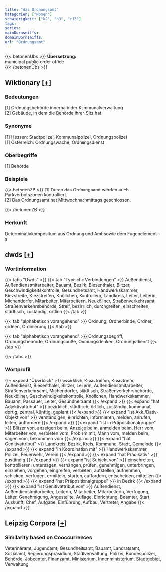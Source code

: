 ```yaml
---
title: "das Ordnungsamt"
kategorien: ["Nomen"]
schwierigkeit: ["k2", "h3", "r13"]
tags:
series:
mainDornseiffs:
domainDornseiffs:
url: "Ordnungsamt"
---
```


{{< betonenÜbs >}}
**Übersetzung:**  
municipal public order office  
{{< /betonenÜbs >}}

## Wiktionary [[+](https://de.wiktionary.org/wiki/Ordnungsamt)]

### Bedeutungen
[1] Ordnungsbehörde innerhalb der Kommunalverwaltung  
[2] Gebäude, in dem die Behörde ihren Sitz hat  

### Synonyme
[1] Hessen: Stadtpolizei, Kommunalpolizei, Ordnungspolizei  
[1] Österreich: Ordnungswache, Ordnungsdienst  

### Oberbegriffe
[1] Behörde  

### Beispiele
{{< betonenZB >}}
[1] Durch das Ordnungsamt werden auch Parkverbotszonen kontrolliert.  
[2] Das Ordnungsamt hat Mittwochnachmittags geschlossen.  

{{< /betonenZB >}}
### Herkunft
Determinativkompositum aus Ordnung und Amt sowie dem Fugenelement -s  



## dwds [[+](https://www.dwds.de/wb/Ordnungsamt)]

### Wortinformation
{{< tabs "Dwds" >}}
{{< tab "Typische Verbindungen" >}}
Außendienst, Außendienstmitarbeiter, Bauamt, Bezirk, Biesenthaler, Blitzer, Geschwindigkeitskontrolle, Gesundheitsamt, Handwerkskammer, Kiezstreife, Kiezstreifen, Knöllchen, Kontrolleur, Landkreis, Leiter, Leiterin, Michendorfer, Mitarbeiter, Mitarbeiterin, Neuköllner, Straßenverkehrsamt, Straßenverkehrsbehörde, Streif, bezirklich, durchgreifen, einschreiten, städtisch, zuständig, örtlich
{{< /tab >}}

{{< tab "alphabetisch vorangehend" >}}
Ordnung, Ordnerbinde, Ordner, ordnen, Ordinierung
{{< /tab >}}

{{< tab "alphabetisch vorangehend" >}}
Ordnungsbegriff, Ordnungsbehörde, Ordnungsbuße, Ordnungsdenken, Ordnungsdienst
{{< /tab >}}

{{< /tabs >}}

### Wortprofil
{{< expand "Überblick" >}} bezirklich, Kiezstreifen, Kiezstreife, Außendienst, Biesenthaler, Blitzer, Leiterin, Außendienstmitarbeiter, Straßenverkehrsamt, Michendorfer, städtisch, Straßenverkehrsbehörde, Neuköllner, Geschwindigkeitskontrolle, Knöllchen, Handwerkskammer, Bauamt, Passauer, Leiter, Gesundheitsamt {{< /expand >}}
{{< expand "hat Adjektivattribut" >}} bezirklich, städtisch, örtlich, zuständig, kommunal, dortig, zentral, künftig, geplant {{< /expand >}}
{{< expand "ist Akk./Dativ-Objekt von" >}} verständigen, einrichten, informieren, melden, anrufen, leiten, auffordern {{< /expand >}}
{{< expand "ist in Präpositionalgruppe" >}} Blitzer von, anzeigen beim, Anzeige beim, anmelden beim, Herr vom, Mitarbeiter von, verbieten vom, Problem mit, Mann vom, melden beim, sagen vom, bekommen vom {{< /expand >}}
{{< expand "hat Genitivattribut" >}} Landkreis, Bezirk, Kreis, Kommune, Stadt, Gemeinde {{< /expand >}}
{{< expand "in Koordination mit" >}} Handwerkskammer, Polizei, Feuerwehr, Verein {{< /expand >}}
{{< expand "hat Prädikativ" >}} zuständig {{< /expand >}}
{{< expand "ist Subjekt von" >}} einschreiten, kontrollieren, untersagen, verhängen, prüfen, genehmigen, unterbringen, einziehen, vorgehen, eingreifen, verbieten, aufstellen, aufnehmen, schicken, verfügen, ermitteln, starten, auffordern, entscheiden, mitteilen {{< /expand >}}
{{< expand "hat Präpositionalgruppe" >}} in Bezirk {{< /expand >}}
{{< expand "ist Genitivattribut von" >}} Außendienst, Außendienstmitarbeiter, Leiterin, Mitarbeiter, Mitarbeiterin, Verfügung, Leiter, Genehmigung, Angestellte, Auflage, Einrichtung, Beamter, Start, Auskunft, Chef, Aufgabe, Einführung, Aufbau, Vertreter, Angabe {{< /expand >}}

## Leipzig Corpora [[+](https://corpora.uni-leipzig.de/en/res?word=Ordnungsamt&corpusId=deu_newscrawl-public_2018)]


### Similarity based on Cooccurrences
Veterinäramt, Jugendamt, Gesundheitsamt, Bauamt, Landratsamt, Sozialamt, Regierungspräsidium, Stadtverwaltung, Polizei, Bundespolizei, Behörde, Jobcenter, Finanzamt, Ministerium, Innenministerium, Stadtgebiet, Verwaltung

